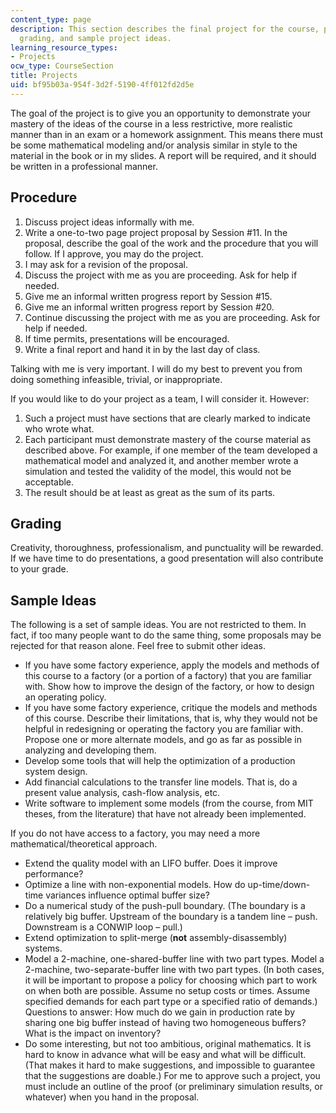 ```yaml
---
content_type: page
description: This section describes the final project for the course, procedures,
  grading, and sample project ideas.
learning_resource_types:
- Projects
ocw_type: CourseSection
title: Projects
uid: bf95b03a-954f-3d2f-5190-4ff012fd2d5e
---
```


The goal of the project is to give you an opportunity to demonstrate your mastery of the ideas of the course in a less restrictive, more realistic manner than in an exam or a homework assignment. This means there must be some mathematical modeling and/or analysis similar in style to the material in the book or in my slides. A report will be required, and it should be written in a professional manner.

Procedure
---------

1.  Discuss project ideas informally with me.
2.  Write a one-to-two page project proposal by Session #11. In the proposal, describe the goal of the work and the procedure that you will follow. If I approve, you may do the project.
3.  I may ask for a revision of the proposal.
4.  Discuss the project with me as you are proceeding. Ask for help if needed.
5.  Give me an informal written progress report by Session #15.
6.  Give me an informal written progress report by Session #20.
7.  Continue discussing the project with me as you are proceeding. Ask for help if needed.
8.  If time permits, presentations will be encouraged.
9.  Write a final report and hand it in by the last day of class.

Talking with me is very important. I will do my best to prevent you from doing something infeasible, trivial, or inappropriate.

If you would like to do your project as a team, I will consider it. However:

1.  Such a project must have sections that are clearly marked to indicate who wrote what.
2.  Each participant must demonstrate mastery of the course material as described above. For example, if one member of the team developed a mathematical model and analyzed it, and another member wrote a simulation and tested the validity of the model, this would not be acceptable.
3.  The result should be at least as great as the sum of its parts.

Grading
-------

Creativity, thoroughness, professionalism, and punctuality will be rewarded. If we have time to do presentations, a good presentation will also contribute to your grade.

Sample Ideas
------------

The following is a set of sample ideas. You are not restricted to them. In fact, if too many people want to do the same thing, some proposals may be rejected for that reason alone. Feel free to submit other ideas.

*   If you have some factory experience, apply the models and methods of this course to a factory (or a portion of a factory) that you are familiar with. Show how to improve the design of the factory, or how to design an operating policy.
*   If you have some factory experience, critique the models and methods of this course. Describe their limitations, that is, why they would not be helpful in redesigning or operating the factory you are familiar with. Propose one or more alternate models, and go as far as possible in analyzing and developing them.
*   Develop some tools that will help the optimization of a production system design.
*   Add financial calculations to the transfer line models. That is, do a present value analysis, cash-flow analysis, etc.
*   Write software to implement some models (from the course, from MIT theses, from the literature) that have not already been implemented.

If you do not have access to a factory, you may need a more mathematical/theoretical approach.

*   Extend the quality model with an LIFO buffer. Does it improve performance?
*   Optimize a line with non-exponential models. How do up-time/down-time variances influence optimal buffer size?
*   Do a numerical study of the push-pull boundary. (The boundary is a relatively big buffer. Upstream of the boundary is a tandem line – push. Downstream is a CONWIP loop – pull.)
*   Extend optimization to split-merge (**not** assembly-disassembly) systems.
*   Model a 2-machine, one-shared-buffer line with two part types. Model a 2-machine, two-separate-buffer line with two part types. (In both cases, it will be important to propose a policy for choosing which part to work on when both are possible. Assume no setup costs or times. Assume specified demands for each part type or a specified ratio of demands.) Questions to answer: How much do we gain in production rate by sharing one big buffer instead of having two homogeneous buffers? What is the impact on inventory?
*   Do some interesting, but not too ambitious, original mathematics. It is hard to know in advance what will be easy and what will be difficult. (That makes it hard to make suggestions, and impossible to guarantee that the suggestions are doable.) For me to approve such a project, you must include an outline of the proof (or preliminary simulation results, or whatever) when you hand in the proposal.